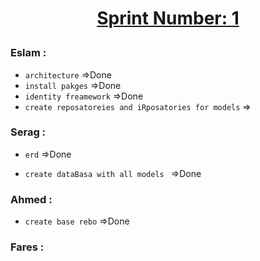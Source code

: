 # <p align="center"> <ins><b>Sprint Number: 1</b></ins> </p>
### Eslam :
* `architecture` =>Done
* `install pakges` =>Done
* `identity freamework` =>Done
* `create reposatoreies and iRposatories for models` =>
### Serag :
* `erd` =>Done

* `create dataBasa with all models ` =>Done


### Ahmed :

* `create base rebo` =>Done

### Fares :
